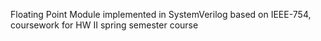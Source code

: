 Floating Point Module implemented in SystemVerilog based on IEEE-754, coursework for HW II spring semester course
